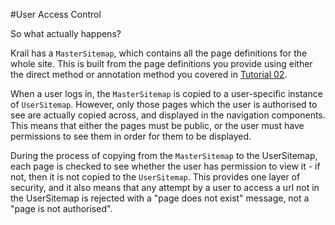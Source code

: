 #User Access Control

So what actually happens?

Krail has a ```MasterSitemap```, which contains all the page definitions for the whole site.  This is built from the page definitions you provide using either the direct method or annotation method you covered in [Tutorial 02](tutorial02.md).
  
When a user logs in, the ```MasterSitemap``` is copied to a user-specific instance of ```UserSitemap```.  However, only those pages which the user is authorised to see are actually copied across, and displayed in the navigation components.  This means that either the pages must be public, or the user must have permissions to see them in order for them to be displayed.

During the process of copying from the ```MasterSitemap``` to the UserSitemap, each page is checked to see whether the user has permission to view it - if not, then it is not copied to the ```UserSitemap```.  This provides one layer of security, and it also means that any attempt by a user to access a url not in the UserSitemap is rejected with a "page does not exist" message, not a "page is not authorised". 

